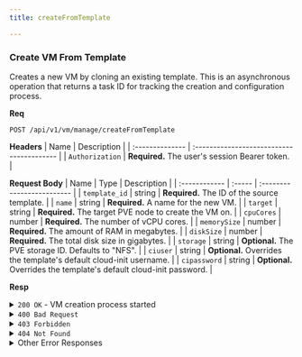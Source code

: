 ```yaml
---
title: createFromTemplate

---
```


### Create VM From Template

Creates a new VM by cloning an existing template. This is an asynchronous operation that returns a task ID for tracking the creation and configuration process.

**Req**
```
POST /api/v1/vm/manage/createFromTemplate
```

**Headers**
| Name            | Description                               |
| :-------------- | :---------------------------------------- |
| `Authorization` | **Required.** The user's session Bearer token. |

**Request Body**
| Name          | Type   | Description                |
| :------------ | :----- | :------------------------- |
| `template_id` | string | **Required.** The ID of the source template. |
| `name`        | string | **Required.** A name for the new VM. |
| `target`      | string | **Required.** The target PVE node to create the VM on. |
| `cpuCores`    | number | **Required.** The number of vCPU cores. |
| `memorySize`  | number | **Required.** The amount of RAM in megabytes. |
| `diskSize`    | number | **Required.** The total disk size in gigabytes. |
| `storage`     | string | **Optional.** The PVE storage ID. Defaults to "NFS". |
| `ciuser`      | string | **Optional.** Overrides the template's default cloud-init username. |
| `cipassword`  | string | **Optional.** Overrides the template's default cloud-init password. |

**Resp**
<details>
<summary><code>200 OK</code> - VM creation process started</summary>

```json
{
  "code": 200,
  "message": "VM created and configured successfully",
  "data": {
    "task_id": "clone-60d...-167...",
    "vm_name": "my-new-vm",
    "vmid": "105"
  }
}
```
</details>

<details>
<summary><code>400 Bad Request</code></summary>
    
Possible `message` values:
* `"Missing required fields: ..."`
* `"Invalid VM name: ..."`
* `"Requested resources exceed the per VM limits of your compute resource plan"`
* `"Requested resources exceed the available limits of your compute resource plan"`
```json
{ "code": 400, "message": "...", "data": null }
```
</details>

<details>
<summary><code>403 Forbidden</code></summary>
    
```json
{ "code": 403, "message": "You do not have permission to use this template", "data": null }
```
</details>

<details>
<summary><code>404 Not Found</code></summary>
    
Possible `message` values:
* `"Template not found"`
* `"Compute resource plan not found"`
```json
{ "code": 404, "message": "...", "data": null }
```
</details>

<details>
<summary>Other Error Responses</summary>
    
Also supports `401 Unauthorized` and `500 Internal Server Error` for PVE API or task creation failures.
</details>